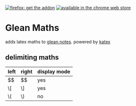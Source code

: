 [![firefox: get the addon](https://extensionworkshop.com/assets/img/documentation/publish/get-the-addon-129x45px.8041c789.png)](https://addons.mozilla.org/firefox/addon/maths-for-glean)
[![available in the chrome web store](https://storage.googleapis.com/web-dev-uploads/image/WlD8wC6g8khYWPJUsQceQkhXSlv1/UV4C4ybeBTsZt43U4xis.png)](https://chromewebstore.google.com/detail/maths-for-glean/dgddboiencebdplihnfhjopdkkkbaomk)

# Glean Maths

adds latex maths to [glean notes](https://glean.co/). powered by [katex](https://katex.org/)

## delimiting maths

| left  | right | display mode |
|-------|-------|--------------|
| $$    | $$    | yes          |
| \\[   | \\]   | yes          |
| \\(   | \\)   | no           |
